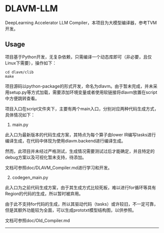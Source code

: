 # DLAVM-LLM

DeepLearning Accelerator LLM Compiler，本项目为大模型编译器，参考TVM开发。

## Usage

项目基于Python开发，无复杂依赖，只需编译一个动态库即可（非必要，且仅Linux下需要），操作如下：

```shell
cd dlavm/clib
make
```

项目源码以python-package的形式开发，命名为dlavm。由于暂未完成，并未采用setup.py等方式加载，需要添加环境变量或者使用软链接将dlavm放置在script中方便跳转查看。

项目入口在script文件夹下，主要有两个main入口，分别对应两种代码生成方式，具体情况如下：

1. main.py

此入口为最新版本的代码生成方案，其特点为每个算子由lower IR编写tasks进行编译生成，在代码中体现为使用dlavm.backend进行编译生成。

然而，此项目并未经过严格测试，生成情况需要测试过后才能确定，并且特定的debug方案以及可视化暂未支持，待添加。

文档可参照doc/DLAVM_Compiler.md进行学习和开发。

2. codegen_main.py

此入口为之前代码生成方案，由于其生成方式比较死板，难以进行for循环等具有Region的代码的生成，所以暂时被弃用。

由于此不支持for代码的生成，所以其驱动代码（tasks）或许较旧，不一定可靠，但是其额外功能较为全面，可以生成prototxt模型结构图，以供参照。

文档可参照doc/Old_Compiler.md

---

